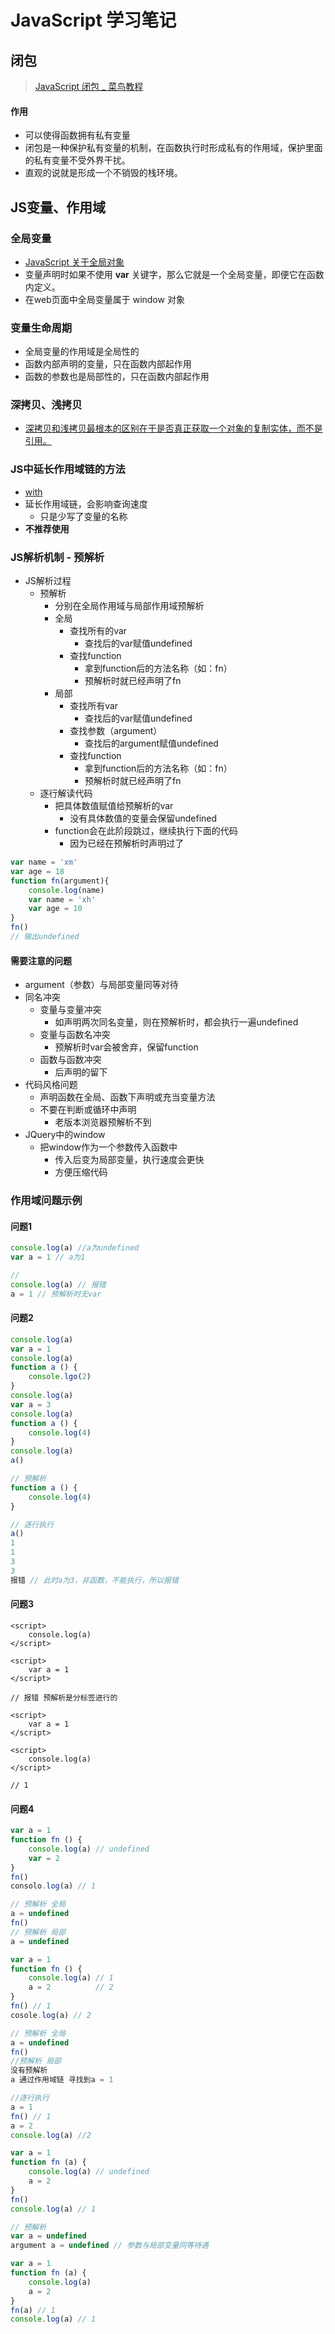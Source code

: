# JavaScript 学习笔记

## 闭包

> [JavaScript 闭包 \_ 菜鸟教程](https://www.runoob.com/js/js-function-closures.html)

#### 作用

* 可以使得函数拥有私有变量
* 闭包是一种保护私有变量的机制，在函数执行时形成私有的作用域，保护里面的私有变量不受外界干扰。
* 直观的说就是形成一个不销毁的栈环境。

## JS变量、作用域

### 全局变量

* [JavaScript 关于全局对象](https://www.cnblogs.com/echo-dauntless/p/9737451.html)
*  变量声明时如果不使用 **var** 关键字，那么它就是一个全局变量，即便它在函数内定义。
* 在web页面中全局变量属于 window 对象

### 变量生命周期

* 全局变量的作用域是全局性的
* 函数内部声明的变量，只在函数内部起作用
* 函数的参数也是局部性的，只在函数内部起作用

### 深拷贝、浅拷贝

* [深拷贝和浅拷贝最根本的区别在于是否真正获取一个对象的复制实体，而不是引用。](https://www.cnblogs.com/mikeCao/p/8710837.html)

### JS中延长作用域链的方法

* [with](https://developer.mozilla.org/zh-CN/docs/Web/JavaScript/Reference/Statements/with)
* 延长作用域链，会影响查询速度
  * 只是少写了变量的名称
* **不推荐使用**

### JS解析机制 - 预解析

* JS解析过程
  * 预解析
    * 分别在全局作用域与局部作用域预解析
    * 全局
      * 查找所有的var
        * 查找后的var赋值undefined
      * 查找function
        * 拿到function后的方法名称（如：fn）
        * 预解析时就已经声明了fn
    * 局部
      * 查找所有var
        * 查找后的var赋值undefined
      * 查找参数（argument）
        * 查找后的argument赋值undefined
      * 查找function
        * 拿到function后的方法名称（如：fn） 
        * 预解析时就已经声明了fn
  * 逐行解读代码
    * 把具体数值赋值给预解析的var
      * 没有具体数值的变量会保留undefined
    * function会在此阶段跳过，继续执行下面的代码
      * 因为已经在预解析时声明过了

```javascript
var name = 'xm'
var age = 18
function fn(argument){
    console.log(name)
    var name = 'xh'
    var age = 10
}
fn()
// 输出undefined
```

#### 需要注意的问题

* argument（参数）与局部变量同等对待
* 同名冲突
  * 变量与变量冲突
    * 如声明两次同名变量，则在预解析时，都会执行一遍undefined
  * 变量与函数名冲突
    * 预解析时var会被舍弃，保留function
  * 函数与函数冲突
    * 后声明的留下
* 代码风格问题
  * 声明函数在全局、函数下声明或充当变量方法
  * 不要在判断或循环中声明
    * 老版本浏览器预解析不到
* JQuery中的window
  * 把window作为一个参数传入函数中
    * 传入后变为局部变量，执行速度会更快
    * 方便压缩代码

### 作用域问题示例

#### 问题1

```javascript
console.log(a) //a为undefined
var a = 1 // a为1

//
console.log(a) // 报错
a = 1 // 预解析时无var
```

#### 问题2

```javascript
console.log(a) 
var a = 1
console.log(a)
function a () {
    console.lgo(2)
}
console.log(a)
var a = 3
console.log(a)
function a () {
    console.log(4)
}
console.log(a)
a()

// 预解析
function a () {
    console.log(4)
}

// 逐行执行
a()
1
1
3
3
报错 // 此时a为3，非函数，不能执行，所以报错
```

#### 问题3

```markup
<script>
    console.log(a)
</script>

<script>
    var a = 1
</script>

// 报错 预解析是分标签进行的
```

```markup
<script>
    var a = 1
</script>

<script>
    console.log(a)
</script>

// 1 
```

#### 问题4

```javascript
var a = 1
function fn () {
    console.log(a) // undefined 
    var = 2
}
fn()
consolo.log(a) // 1

// 预解析 全局
a = undefined
fn()
// 预解析 局部
a = undefined
```

```javascript
var a = 1
function fn () {
    console.log(a) // 1
    a = 2          // 2
}
fn() // 1
cosole.log(a) // 2

// 预解析 全局
a = undefined
fn()
//预解析 局部
没有预解析
a 通过作用域链 寻找到a = 1

//逐行执行
a = 1
fn() // 1
a = 2
console.log(a) //2
```

```javascript
var a = 1
function fn (a) {
    console.log(a) // undefined
    a = 2
}
fn()
console.log(a) // 1

// 预解析
var a = undefined
argument a = undefined // 参数与局部变量同等待遇
```

```javascript
var a = 1
function fn (a) {
    console.log(a)
    a = 2
}
fn(a) // 1
console.log(a) // 1
```

